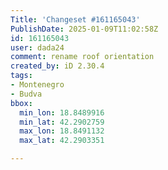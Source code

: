 ```yaml
---
Title: 'Changeset #161165043'
PublishDate: 2025-01-09T11:02:58Z
id: 161165043
user: dada24
comment: rename roof orientation
created_by: iD 2.30.4
tags:
- Montenegro
- Budva
bbox:
  min_lon: 18.8489916
  min_lat: 42.2902759
  max_lon: 18.8491132
  max_lat: 42.2903351

---
```

